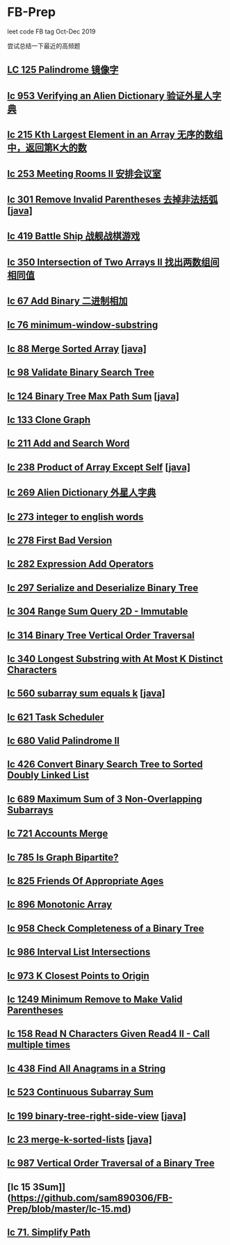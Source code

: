 # FB-Prep
leet code FB tag Oct-Dec 2019

尝试总结一下最近的高频题
## [LC 125 Palindrome 镜像字](https://github.com/azl397985856/leetcode/blob/master/problems/125.valid-palindrome.md)
## [lc 953 Verifying an Alien Dictionary 验证外星人字典](https://github.com/sam890306/FB-Prep/blob/master/lc-953.md)
## [lc 215 Kth Largest Element in an Array 无序的数组中，返回第K大的数](https://github.com/azl397985856/leetcode/blob/master/problems/215.kth-largest-element-in-an-array.md)
## [lc 253 Meeting Rooms II 安排会议室](https://github.com/sam890306/FB-Prep/blob/master/lc-253.md)
## [lc 301 Remove Invalid Parentheses 去掉非法括弧](https://github.com/azl397985856/leetcode/blob/master/problems/301.remove-invalid-parentheses.md) [[java]](https://github.com/sam890306/FB-Prep/blob/master/lc-301.md)
## [lc 419 Battle Ship 战舰战棋游戏](https://github.com/sam890306/FB-Prep/blob/master/lc%20419.md)
## [lc 350  Intersection of Two Arrays II 找出两数组间相同值](https://github.com/sam890306/FB-Prep/blob/master/lc-350.md)
## [lc 67 Add Binary 二进制相加](https://github.com/sam890306/FB-Prep/blob/master/lc-67.md)
## [lc 76 minimum-window-substring](https://github.com/sam890306/FB-Prep/blob/master/lc-76.md)
## [lc 88 Merge Sorted Array](https://github.com/azl397985856/leetcode/blob/master/problems/88.merge-sorted-array.md)  [[java]](https://github.com/sam890306/FB-Prep/blob/master/lc-88.md)
## [lc 98 Validate Binary Search Tree](https://github.com/azl397985856/leetcode/blob/master/problems/98.validate-binary-search-tree.md)
## [lc 124 Binary Tree Max Path Sum](https://github.com/azl397985856/leetcode/blob/master/problems/124.binary-tree-maximum-path-sum.md)     [[java]](https://github.com/sam890306/FB-Prep/blob/master/lc-124.md)
## [lc 133 Clone Graph](https://github.com/sam890306/FB-Prep/blob/master/lc-133.md)
## [lc 211 Add and Search Word](https://github.com/sam890306/FB-Prep/blob/master/lc-211.md)
## [lc 238 Product of Array Except Self](https://github.com/azl397985856/leetcode/blob/master/problems/238.product-of-array-except-self.md)  [[java]](https://github.com/sam890306/FB-Prep/blob/master/lc-238.md)
## [lc 269 Alien Dictionary 外星人字典](https://github.com/sam890306/FB-Prep/blob/master/lc-269.md)
## [lc 273 integer to english words](https://github.com/sam890306/FB-Prep/blob/master/lc-273.md)
## [lc 278 First Bad Version](https://github.com/sam890306/FB-Prep/blob/master/lc-278.md)
## [lc 282 Expression Add Operators](https://github.com/sam890306/FB-Prep/blob/master/lc-282.md)
## [lc 297 Serialize and Deserialize Binary Tree](https://github.com/sam890306/FB-Prep/blob/master/lc-297.md)
## [lc 304 Range Sum Query 2D - Immutable](https://github.com/sam890306/FB-Prep/blob/master/lc-304.md)
## [lc 314  Binary Tree Vertical Order Traversal](https://github.com/sam890306/FB-Prep/blob/master/lc-314.md)
## [lc 340 Longest Substring with At Most K Distinct Characters](https://github.com/sam890306/FB-Prep/blob/master/lc-340.md)
## [lc 560 subarray sum equals k](https://github.com/azl397985856/leetcode/blob/master/problems/560.subarray-sum-equals-k.md) [[java]](https://github.com/sam890306/FB-Prep/blob/master/lc-560.md)
## [lc 621  Task Scheduler](https://github.com/sam890306/FB-Prep/blob/master/lc-621.md) 
## [lc 680 Valid Palindrome II](https://github.com/sam890306/FB-Prep/blob/master/lc-680.md)
## [lc 426 Convert Binary Search Tree to Sorted Doubly Linked List](https://github.com/sam890306/FB-Prep/blob/master/lc-426.md)
## [lc 689 Maximum Sum of 3 Non-Overlapping Subarrays](https://github.com/sam890306/FB-Prep/blob/master/lc-689.md)
## [lc 721 Accounts Merge](https://github.com/sam890306/FB-Prep/blob/master/lc-721.md)
## [lc 785 Is Graph Bipartite?](https://github.com/sam890306/FB-Prep/blob/master/lc-785.md)
## [lc 825 Friends Of Appropriate Ages](https://github.com/sam890306/FB-Prep/blob/master/lc-825.md)
## [lc 896 Monotonic Array](https://github.com/sam890306/FB-Prep/blob/master/lc-896.md)
## [lc 958 Check Completeness of a Binary Tree](https://github.com/sam890306/FB-Prep/blob/master/lc-958.md)
## [lc 986 Interval List Intersections](https://github.com/sam890306/FB-Prep/blob/master/lc-986.md)
## [lc 973 K Closest Points to Origin](https://github.com/sam890306/FB-Prep/blob/master/lc-973.md)
## [lc 1249 Minimum Remove to Make Valid Parentheses](https://github.com/sam890306/FB-Prep/blob/master/lc-1249.md)
## [lc 158 Read N Characters Given Read4 II - Call multiple times](https://github.com/sam890306/FB-Prep/blob/master/lc-158.md)
## [lc 438 Find All Anagrams in a String](https://github.com/sam890306/FB-Prep/blob/master/lc-438.md)
## [lc 523  Continuous Subarray Sum](https://github.com/sam890306/FB-Prep/blob/master/lc-523.md)
## [lc 199 binary-tree-right-side-view](https://github.com/azl397985856/leetcode/blob/master/problems/199.binary-tree-right-side-view.md) [[java]](https://github.com/sam890306/FB-Prep/blob/master/lc-199.md)
## [lc 23 merge-k-sorted-lists](https://github.com/azl397985856/leetcode/blob/master/problems/23.merge-k-sorted-lists.md) [[java]](https://leetcode.wang/leetCode-23-Merge-k-Sorted-Lists.html)
## [lc 987 Vertical Order Traversal of a Binary Tree](https://github.com/sam890306/FB-Prep/blob/master/lc-987.md)
## [lc 15 3Sum]](https://github.com/sam890306/FB-Prep/blob/master/lc-15.md)
## [lc 71. Simplify Path](https://github.com/sam890306/FB-Prep/blob/master/lc-71.md)







